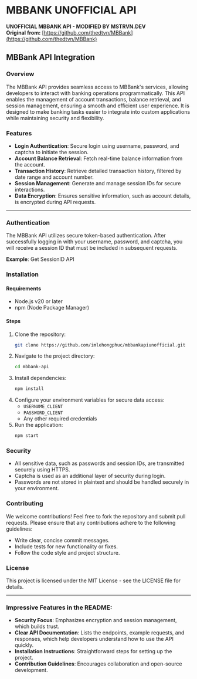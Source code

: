 # MBBANK UNOFFICIAL API

**UNOFFICIAL MBBANK API - MODIFIED BY MSTRVN.DEV**  
**Original from:** [https://github.com/thedtvn/MBBank](https://github.com/thedtvn/MBBank)

## MBBank API Integration

### Overview
The MBBank API provides seamless access to MBBank's services, allowing developers to interact with banking operations programmatically. This API enables the management of account transactions, balance retrieval, and session management, ensuring a smooth and efficient user experience. It is designed to make banking tasks easier to integrate into custom applications while maintaining security and flexibility.

### Features
- **Login Authentication**: Secure login using username, password, and captcha to initiate the session.
- **Account Balance Retrieval**: Fetch real-time balance information from the account.
- **Transaction History**: Retrieve detailed transaction history, filtered by date range and account number.
- **Session Management**: Generate and manage session IDs for secure interactions.
- **Data Encryption**: Ensures sensitive information, such as account details, is encrypted during API requests.



---

### Authentication
The MBBank API utilizes secure token-based authentication. After successfully logging in with your username, password, and captcha, you will receive a session ID that must be included in subsequent requests.

**Example**: Get SessionID API  
### Installation

#### Requirements
- Node.js v20 or later
- npm (Node Package Manager)

#### Steps
1. Clone the repository:
    ```bash
    git clone https://github.com/imlehongphuc/mbbankapiunofficial.git
    ```
2. Navigate to the project directory:
    ```bash
    cd mbbank-api
    ```
3. Install dependencies:
    ```bash
    npm install
    ```
4. Configure your environment variables for secure data access:
    - `USERNAME_CLIENT`
    - `PASSWORD_CLIENT`
    - Any other required credentials
5. Run the application:
    ```bash
    npm start
    ```

### Security
- All sensitive data, such as passwords and session IDs, are transmitted securely using HTTPS.
- Captcha is used as an additional layer of security during login.
- Passwords are not stored in plaintext and should be handled securely in your environment.

### Contributing
We welcome contributions! Feel free to fork the repository and submit pull requests. Please ensure that any contributions adhere to the following guidelines:
- Write clear, concise commit messages.
- Include tests for new functionality or fixes.
- Follow the code style and project structure.

### License
This project is licensed under the MIT License - see the LICENSE file for details.

---

### Impressive Features in the README:
- **Security Focus**: Emphasizes encryption and session management, which builds trust.
- **Clear API Documentation**: Lists the endpoints, example requests, and responses, which help developers understand how to use the API quickly.
- **Installation Instructions**: Straightforward steps for setting up the project.
- **Contribution Guidelines**: Encourages collaboration and open-source development.

